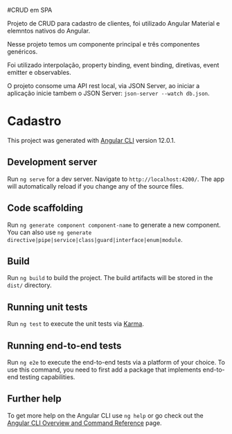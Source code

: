 #CRUD em SPA

Projeto de CRUD para cadastro de clientes, foi utilizado Angular Material e elemntos nativos do Angular.

Nesse projeto temos um componente principal e três componentes genéricos.

Foi utilizado interpolação, property binding, event binding, diretivas, event emitter e observables.

O projeto consome uma API rest local, via JSON Server, ao iniciar a aplicação inicie tambem o JSON Server: `json-server --watch db.json`.

# Cadastro

This project was generated with [Angular CLI](https://github.com/angular/angular-cli) version 12.0.1.

## Development server

Run `ng serve` for a dev server. Navigate to `http://localhost:4200/`. The app will automatically reload if you change any of the source files.

## Code scaffolding

Run `ng generate component component-name` to generate a new component. You can also use `ng generate directive|pipe|service|class|guard|interface|enum|module`.

## Build

Run `ng build` to build the project. The build artifacts will be stored in the `dist/` directory.

## Running unit tests

Run `ng test` to execute the unit tests via [Karma](https://karma-runner.github.io).

## Running end-to-end tests

Run `ng e2e` to execute the end-to-end tests via a platform of your choice. To use this command, you need to first add a package that implements end-to-end testing capabilities.

## Further help

To get more help on the Angular CLI use `ng help` or go check out the [Angular CLI Overview and Command Reference](https://angular.io/cli) page.
